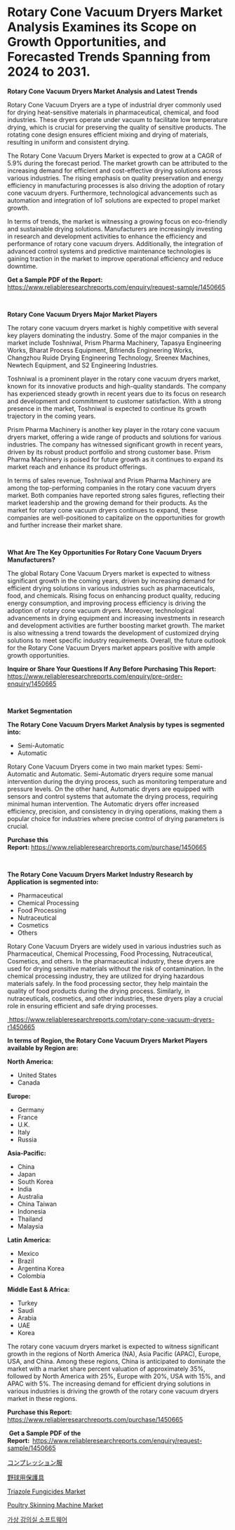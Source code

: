 <p><h1>Rotary Cone Vacuum Dryers Market Analysis Examines its Scope on Growth Opportunities, and Forecasted Trends Spanning from 2024 to 2031.</h1></p><p><strong>Rotary Cone Vacuum Dryers Market Analysis and Latest Trends</strong></p>
<p><p>Rotary Cone Vacuum Dryers are a type of industrial dryer commonly used for drying heat-sensitive materials in pharmaceutical, chemical, and food industries. These dryers operate under vacuum to facilitate low temperature drying, which is crucial for preserving the quality of sensitive products. The rotating cone design ensures efficient mixing and drying of materials, resulting in uniform and consistent drying.</p><p>The Rotary Cone Vacuum Dryers Market is expected to grow at a CAGR of 5.9% during the forecast period. The market growth can be attributed to the increasing demand for efficient and cost-effective drying solutions across various industries. The rising emphasis on quality preservation and energy efficiency in manufacturing processes is also driving the adoption of rotary cone vacuum dryers. Furthermore, technological advancements such as automation and integration of IoT solutions are expected to propel market growth.</p><p>In terms of trends, the market is witnessing a growing focus on eco-friendly and sustainable drying solutions. Manufacturers are increasingly investing in research and development activities to enhance the efficiency and performance of rotary cone vacuum dryers. Additionally, the integration of advanced control systems and predictive maintenance technologies is gaining traction in the market to improve operational efficiency and reduce downtime.</p></p>
<p><strong>Get a Sample PDF of the Report:&nbsp;</strong> <a href="https://www.reliableresearchreports.com/enquiry/request-sample/1450665">https://www.reliableresearchreports.com/enquiry/request-sample/1450665</a></p>
<p>&nbsp;</p>
<p><strong>Rotary Cone Vacuum Dryers Major Market Players</strong></p>
<p><p>The rotary cone vacuum dryers market is highly competitive with several key players dominating the industry. Some of the major companies in the market include Toshniwal, Prism Pharma Machinery, Tapasya Engineering Works, Bharat Process Equipment, Bifriends Engineering Works, Changzhou Ruide Drying Engineering Technology, Sreenex Machines, Newtech Equipment, and S2 Engineering Industries.</p><p>Toshniwal is a prominent player in the rotary cone vacuum dryers market, known for its innovative products and high-quality standards. The company has experienced steady growth in recent years due to its focus on research and development and commitment to customer satisfaction. With a strong presence in the market, Toshniwal is expected to continue its growth trajectory in the coming years.</p><p>Prism Pharma Machinery is another key player in the rotary cone vacuum dryers market, offering a wide range of products and solutions for various industries. The company has witnessed significant growth in recent years, driven by its robust product portfolio and strong customer base. Prism Pharma Machinery is poised for future growth as it continues to expand its market reach and enhance its product offerings.</p><p>In terms of sales revenue, Toshniwal and Prism Pharma Machinery are among the top-performing companies in the rotary cone vacuum dryers market. Both companies have reported strong sales figures, reflecting their market leadership and the growing demand for their products. As the market for rotary cone vacuum dryers continues to expand, these companies are well-positioned to capitalize on the opportunities for growth and further increase their market share.</p></p>
<p>&nbsp;</p>
<p><strong>What Are The Key Opportunities For Rotary Cone Vacuum Dryers Manufacturers?</strong></p>
<p><p>The global Rotary Cone Vacuum Dryers market is expected to witness significant growth in the coming years, driven by increasing demand for efficient drying solutions in various industries such as pharmaceuticals, food, and chemicals. Rising focus on enhancing product quality, reducing energy consumption, and improving process efficiency is driving the adoption of rotary cone vacuum dryers. Moreover, technological advancements in drying equipment and increasing investments in research and development activities are further boosting market growth. The market is also witnessing a trend towards the development of customized drying solutions to meet specific industry requirements. Overall, the future outlook for the Rotary Cone Vacuum Dryers market appears positive with ample growth opportunities.</p></p>
<p><strong>Inquire or Share Your Questions If Any Before Purchasing This Report:</strong> <a href="https://www.reliableresearchreports.com/enquiry/pre-order-enquiry/1450665">https://www.reliableresearchreports.com/enquiry/pre-order-enquiry/1450665</a></p>
<p>&nbsp;</p>
<p><strong>Market Segmentation</strong></p>
<p><strong>The Rotary Cone Vacuum Dryers Market Analysis by types is segmented into:</strong></p>
<p><ul><li>Semi-Automatic</li><li>Automatic</li></ul></p>
<p><p>Rotary Cone Vacuum Dryers come in two main market types: Semi-Automatic and Automatic. Semi-Automatic dryers require some manual intervention during the drying process, such as monitoring temperature and pressure levels. On the other hand, Automatic dryers are equipped with sensors and control systems that automate the drying process, requiring minimal human intervention. The Automatic dryers offer increased efficiency, precision, and consistency in drying operations, making them a popular choice for industries where precise control of drying parameters is crucial.</p></p>
<p><strong>Purchase this Report:&nbsp;</strong><a href="https://www.reliableresearchreports.com/purchase/1450665">https://www.reliableresearchreports.com/purchase/1450665</a></p>
<p>&nbsp;</p>
<p><strong>The Rotary Cone Vacuum Dryers Market Industry Research by Application is segmented into:</strong></p>
<p><ul><li>Pharmaceutical</li><li>Chemical Processing</li><li>Food Processing</li><li>Nutraceutical</li><li>Cosmetics</li><li>Others</li></ul></p>
<p><p>Rotary Cone Vacuum Dryers are widely used in various industries such as Pharmaceutical, Chemical Processing, Food Processing, Nutraceutical, Cosmetics, and others. In the pharmaceutical industry, these dryers are used for drying sensitive materials without the risk of contamination. In the chemical processing industry, they are utilized for drying hazardous materials safely. In the food processing sector, they help maintain the quality of food products during the drying process. Similarly, in nutraceuticals, cosmetics, and other industries, these dryers play a crucial role in ensuring efficient and safe drying processes.</p></p>
<p><a href="https://www.reliableresearchreports.com/rotary-cone-vacuum-dryers-r1450665">&nbsp;https://www.reliableresearchreports.com/rotary-cone-vacuum-dryers-r1450665</a></p>
<p><strong>In terms of Region, the Rotary Cone Vacuum Dryers Market Players available by Region are:</strong></p>
<p>
    <p> <strong> North America: </strong>
        <ul>
            <li>United States</li>
            <li>Canada</li>
        </ul>
        </p> 
    <p> <strong> Europe: </strong>
        <ul>
            <li>Germany</li>
            <li>France</li>
            <li>U.K.</li>
            <li>Italy</li>
            <li>Russia</li>
        </ul>
        </p> 
    <p> <strong> Asia-Pacific: </strong>
        <ul>
            <li>China</li>
            <li>Japan</li>
            <li>South Korea</li>
            <li>India</li>
            <li>Australia</li>
            <li>China Taiwan</li>
            <li>Indonesia</li>
            <li>Thailand</li>
            <li>Malaysia</li>
        </ul>
        </p> 
    <p> <strong> Latin America: </strong>
        <ul>
            <li>Mexico</li>
            <li>Brazil</li>
            <li>Argentina Korea</li>
            <li>Colombia</li>
        </ul>
        </p> 
    <p> <strong> Middle East & Africa: </strong>
        <ul>
            <li>Turkey</li>
            <li>Saudi</li>
            <li>Arabia</li>
            <li>UAE</li>
            <li>Korea</li>
        </ul>
    </p>
    </p>
<p><p>The rotary cone vacuum dryers market is expected to witness significant growth in the regions of North America (NA), Asia Pacific (APAC), Europe, USA, and China. Among these regions, China is anticipated to dominate the market with a market share percent valuation of approximately 35%, followed by North America with 25%, Europe with 20%, USA with 15%, and APAC with 5%. The increasing demand for efficient drying solutions in various industries is driving the growth of the rotary cone vacuum dryers market in these regions.</p></p>
<p><strong>Purchase this Report: </strong><a href="https://www.reliableresearchreports.com/purchase/1450665">https://www.reliableresearchreports.com/purchase/1450665</a></p>
<p>&nbsp;<strong>Get a Sample PDF of the Report:&nbsp;&nbsp;</strong><a href="https://www.reliableresearchreports.com/enquiry/request-sample/1450665">https://www.reliableresearchreports.com/enquiry/request-sample/1450665</a></p>
<p><strong></strong></p>
<p><p><a href="https://github.com/jkjreqjscoxx7/Market-Research-Report-List-1/blob/main/382149139337.md">コンプレッション服</a></p><p><a href="https://github.com/Sophiaard2003/Market-Research-Report-List-1/blob/main/272055339336.md">野球用保護具</a></p><p><a href="https://issuu.com/reportprime-2/docs/triazole-fungicides-market-size-2030.pptx">Triazole Fungicides Market</a></p><p><a href="https://github.com/sonuprakash1/Market-Research-Report-List-2/blob/main/poultry-skinning-machine-market.md">Poultry Skinning Machine Market</a></p><p><a href="https://github.com/wallacBahrtyinger567686/Market-Research-Report-List-1/blob/main/448378537534.md">가상 강의실 소프트웨어</a></p></p>